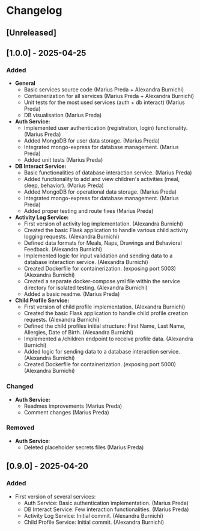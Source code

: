 # Changelog

## [Unreleased]

## [1.0.0] - 2025-04-25
### Added
-   **General**
    -   Basic services source code (Marius Preda + Alexandra Burnichi)
    -   Containerization for all services (Marius Preda + Alexandra Burnichi)
    -   Unit tests for the most used services (auth + db interact) (Marius Preda)
    -   DB visualisation (Marius Preda)
-   **Auth Service:**
    -   Implemented user authentication (registration, login) functionality. (Marius Preda)
    -   Added MongoDB for user data storage. (Marius Preda)
    -   Integrated mongo-express for database management. (Marius Preda)
    -   Added unit tests (Marius Preda)
-   **DB Interact Service:**
    -   Basic functionalities of database interaction service. (Marius Preda)
    -   Added functionality to add and view children's activities (meal, sleep, behavior). (Marius Preda)
    -   Added MongoDB for operational data storage. (Marius Preda)
    -   Integrated mongo-express for database management. (Marius Preda)
    -   Added proper testing and route fixes (Marius Preda)
-   **Activity Log Service:**
    -   First version of activity log implementation. (Alexandra Burnichi)
    -   Created the basic Flask application to handle various child activity logging requests. (Alexandra Burnichi)
    -   Defined data formats for Meals, Naps, Drawings and Behavioral Feedback. (Alexandra Burnichi)
    -   Implemented logic for input validation and sending data to a database interaction service. (Alexandra Burnichi)
    -   Created Dockerfile for containerization. (exposing port 5003) (Alexandra Burnichi)
    -   Created a separate docker-compose.yml file within the service directory for isolated testing. (Alexandra Burnichi)
    -   Added a basic readme. (Marius Preda) 
-   **Child Profile Service:**
    -   First version of child profile implementation. (Alexandra Burnichi)
    -   Created the basic Flask application to handle child profile creation requests. (Alexandra Burnichi)
    -   Defined the child profiles initial structure: First Name, Last Name, Allergies, Date of Birth. (Alexandra Burnichi)
    -   Implemented a /children endpoint to receive profile data. (Alexandra Burnichi)
    -   Added logic for sending data to a database interaction service. (Alexandra Burnichi)
    -   Created Dockerfile for containerization. (exposing port 5000) (Alexandra Burnichi)

### Changed
-   **Auth Service:**
    -   Readmes improvements (Marius Preda)
    -   Comment changes (Marius Preda)

### Removed
-   **Auth Service**:
    -   Deleted placeholder secrets files (Marius Preda)

## [0.9.0] - 2025-04-20
### Added
-   First version of several services:
    -   Auth Service: Basic authentication implementation. (Marius Preda)
    -   DB Interact Service: Few interaction functionalities. (Marius Preda)
    -   Activity Log Service: Initial commit. (Alexandra Burnichi)
    -   Child Profile Service: Initial commit. (Alexandra Burnichi)
